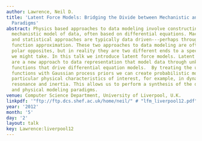 ```yaml
---
author: Lawrence, Neil D.
title: 'Latent Force Models: Bridging the Divide between Mechanistic and Data Modelling
  Paradigms'
abstract: Physics based approaches to data modeling involve constructing an accurate
  mechanistic model of data, often based on differential equations. Machine learning
  and statistical approaches are typically data driven---perhaps through regularized
  function approximation. These two approaches to data modeling are often seen as
  polar opposites, but in reality they are two different ends to a spectrum of approaches
  we might take. In this talk we introduce latent force models. Latent force models
  are a new approach to data representation that model data through unknown forcing
  functions that drive differential equation models.  By treating the unknown forcing
  functions with Gaussian process priors we can create probabilistic models that exhibit
  particular physical characteristics of interest, for example, in dynamical systems
  resonance and inertia. This allows us to perform a synthesis of the data driven
  and physical modeling paradigms.
venue: Computer Science Department, University of Liverpool, U.K.
linkpdf: '"ftp://ftp.dcs.shef.ac.uk/home/neil/" # "lfm_liverpool12.pdf"'
year: '2012'
month: '5'
day: '2'
layout: talk
key: Lawrence:liverpool12
---
```

